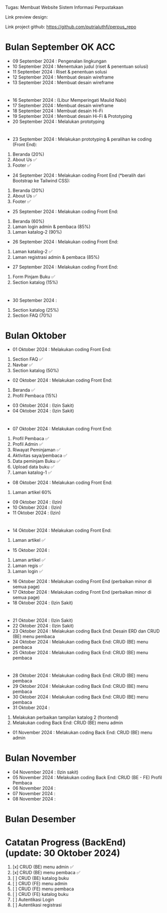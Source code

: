 Tugas: Membuat Website Sistem Informasi Perpustakaan

Link preview design: 

Link project github: https://github.com/putrialuthfi/perpus_repo
#

# Bulan September OK ACC
- 09 September 2024 : Pengenalan lingkungan
- 10 September 2024 : Menentukan judul (riset & penentuan solusi)
- 11 September 2024 : Riset & penentuan solusi
- 12 September 2024 : Membuat desain wireframe
- 13 September 2024 : Membuat desain wireframe
#
- 16 September 2024 : (Libur Memperingati Maulid Nabi)
- 17 September 2024 : Membuat desain wireframe
- 18 September 2024 : Membuat desain Hi-Fi
- 19 September 2024 : Membuat desain Hi-Fi & Prototyping
- 20 September 2024 : Melalukan prototyping
#
- 23 September 2024 : Melakukan prototyping & peralihan ke coding (Front End):
1. Beranda (20%)
2. About Us ✅
3. Footer ✅

- 24 September 2024 : Melakukan coding Front End (*beralih dari Bootstrap ke Tailwind CSS):
1. Beranda (20%)
2. About Us ✅
3. Footer ✅


- 25 September 2024 : Melakukan coding Front End:
1. Beranda (60%)
2. Laman login admin & pembaca (85%)
3. Laman katalog-2 (90%)


- 26 September 2024 : Melakukan coding Front End:
1. Laman katalog-2 ✅
2. Laman registrasi admin & pembaca (85%)


- 27 September 2024 : Melakukan coding Front End:
1. Form Pinjam Buku ✅
2. Section katalog (15%)


#
- 30 September 2024 :
1. Section katalog (25%)
2. Section FAQ (70%)

# Bulan Oktober
- 01 Oktober 2024 : Melakukan coding Front End:
1. Section FAQ ✅
2. Navbar ✅
3. Section katalog (50%)

- 02 Oktober 2024 : Melakukan coding Front End:
1. Beranda ✅
2. Profil Pembaca (15%)

- 03 Oktober 2024 : (Izin Sakit)
- 04 Oktober 2024 : (Izin Sakit)
#
- 07 Oktober 2024 : Melakukan coding Front End:
1. Profil Pembaca ✅
2. Profil Admin ✅
3. Riwayat Peminjaman ✅
4. Aktivitas saya/pembaca ✅
5. Data peminjam Buku ✅
6. Upload data buku ✅
7. Laman katalog-1 ✅

- 08 Oktober 2024 : Melakukan coding Front End:
1. Laman artikel 60%

- 09 Oktober 2024 : (Izin)
- 10 Oktober 2024 : (Izin)
- 11 Oktober 2024 : (Izin)
#
- 14 Oktober 2024 : Melakukan coding Front End:
1. Laman artikel ✅

- 15 Oktober 2024 : 
1. Laman artikel ✅
2. Laman regis ✅
3. Laman login ✅

- 16 Oktober 2024 : Melakukan coding Front End (perbaikan minor di semua page)
- 17 Oktober 2024 : Melakukan coding Front End (perbaikan minor di semua page)
- 18 Oktober 2024 : (Izin Sakit)
#
- 21 Oktober 2024 : (Izin Sakit)
- 22 Oktober 2024 : (Izin Sakit)
- 23 Oktober 2024 : Melakukan coding Back End: Desain ERD dan CRUD (BE) menu pembaca
- 24 Oktober 2024 : Melakukan coding Back End: CRUD (BE) menu pembaca
- 25 Oktober 2024 : Melakukan coding Back End: CRUD (BE) menu pembaca
#
- 28 Oktober 2024 : Melakukan coding Back End: CRUD (BE) menu pembaca
- 29 Oktober 2024 : Melakukan coding Back End: CRUD (BE) menu pembaca
- 30 Oktober 2024 : Melakukan coding Back End: CRUD (BE) menu pembaca
- 31 Oktober 2024 : 
1. Melakukan perbaikan tampilan katalog 2 (frontend)
2. Melakukan coding Back End: CRUD (BE) menu admin

- 01 November 2024 : Melakukan coding Back End: CRUD (BE) menu admin


# Bulan November
- 04 November 2024 : (Izin sakit)
- 05 November 2024 : Melakukan coding Back End: CRUD (BE - FE) Profil Pembaca
- 06 November 2024 : 
- 07 November 2024 : 
- 08 November 2024 : 

# Bulan Desember


##
# Catatan Progress (BackEnd) (update: 30 Oktober 2024)
1. [x] CRUD (BE) menu admin ✅
2. [x] CRUD (BE) menu pembaca ✅
3. [ ] CRUD (BE) katalog buku
4. [ ] CRUD (FE) menu admin
5. [ ] CRUD (FE) menu pembaca
6. [ ] CRUD (FE) katalog buku
7. [ ] Autentikasi Login
8. [ ] Autentikasi registrasi